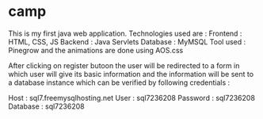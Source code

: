 # camp
This is my first java web application. Technologies used are :
Frontend : HTML, CSS, JS
Backend : Java Servlets
Database : MyMSQL
Tool used : Pinegrow and the animations are done using AOS.css

After clicking on register butoon the user will be redirected to a form in which user will give its basic information and the information will be sent to a database instance which can be verified by following credentials :

Host : sql7.freemysqlhosting.net
User : sql7236208
Password : sql7236208
Database : sql7236208
